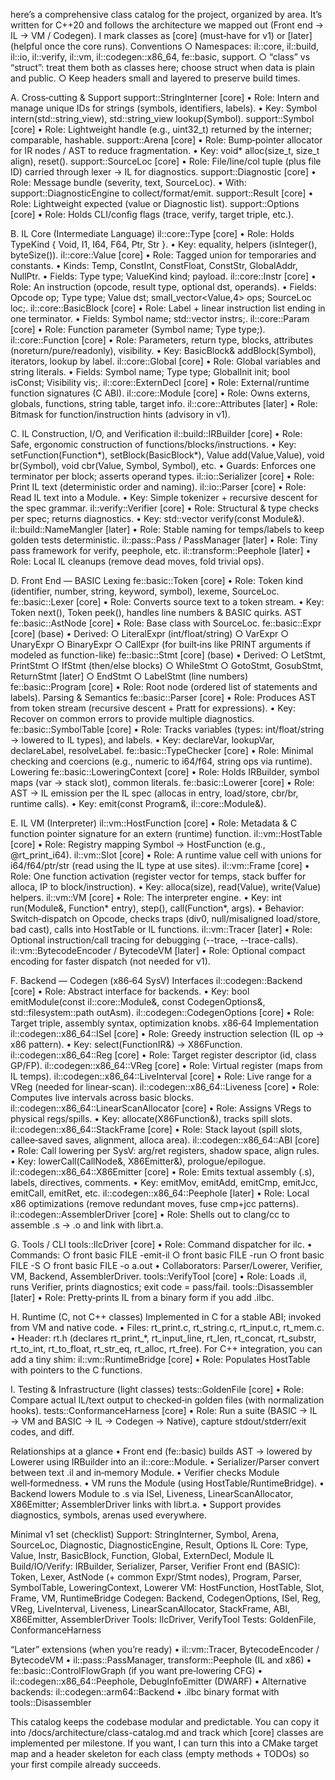 here’s a comprehensive class catalog for the project, organized by area. It’s written for C++20 and follows the architecture we mapped out (Front end → IL → VM / Codegen). I mark classes as [core] (must‑have for v1) or [later](helpful once the core runs).
	Conventions
		○ Namespaces: il::core, il::build, il::io, il::verify, il::vm, il::codegen::x86_64, fe::basic, support.
		○ “class” vs “struct”: treat them both as classes here; choose struct when data is plain and public.
		○ Keep headers small and layered to preserve build times.

A. Cross‑cutting & Support
support::StringInterner [core]
	• Role: Intern and manage unique IDs for strings (symbols, identifiers, labels).
	• Key: Symbol intern(std::string_view), std::string_view lookup(Symbol).
support::Symbol [core]
	• Role: Lightweight handle (e.g., uint32_t) returned by the interner; comparable, hashable.
support::Arena [core]
	• Role: Bump‑pointer allocator for IR nodes / AST to reduce fragmentation.
	• Key: void* alloc(size_t, size_t align), reset().
support::SourceLoc [core]
	• Role: File/line/col tuple (plus file ID) carried through lexer → IL for diagnostics.
support::Diagnostic [core]
	• Role: Message bundle (severity, text, SourceLoc).
	• With: support::DiagnosticEngine to collect/format/emit.
support::Result<T> [core]
	• Role: Lightweight expected (value or Diagnostic list).
support::Options [core]
	• Role: Holds CLI/config flags (trace, verify, target triple, etc.).

B. IL Core (Intermediate Language)
il::core::Type [core]
	• Role: Holds TypeKind { Void, I1, I64, F64, Ptr, Str }.
	• Key: equality, helpers (isInteger(), byteSize()).
il::core::Value [core]
	• Role: Tagged union for temporaries and constants.
	• Kinds: Temp, ConstInt, ConstFloat, ConstStr, GlobalAddr, NullPtr.
	• Fields: Type type; ValueKind kind; payload.
il::core::Instr [core]
	• Role: An instruction (opcode, result type, optional dst, operands).
	• Fields: Opcode op; Type type; Value dst; small_vector<Value,4> ops; SourceLoc loc;.
il::core::BasicBlock [core]
	• Role: Label + linear instruction list ending in one terminator.
	• Fields: Symbol name; std::vector<Instr> instrs;.
il::core::Param [core]
	• Role: Function parameter (Symbol name; Type type;).
il::core::Function [core]
	• Role: Parameters, return type, blocks, attributes (noreturn/pure/readonly), visibility.
	• Key: BasicBlock& addBlock(Symbol), iterators, lookup by label.
il::core::Global [core]
	• Role: Global variables and string literals.
	• Fields: Symbol name; Type type; GlobalInit init; bool isConst; Visibility vis;.
il::core::ExternDecl [core]
	• Role: External/runtime function signatures (C ABI).
il::core::Module [core]
	• Role: Owns externs, globals, functions, string table, target info.
il::core::Attributes [later]
	• Role: Bitmask for function/instruction hints (advisory in v1).

C. IL Construction, I/O, and Verification
il::build::IRBuilder [core]
	• Role: Safe, ergonomic construction of functions/blocks/instructions.
	• Key: setFunction(Function*), setBlock(BasicBlock*), Value add(Value,Value), void br(Symbol), void cbr(Value, Symbol, Symbol), etc.
	• Guards: Enforces one terminator per block; asserts operand types.
il::io::Serializer [core]
	• Role: Print IL text (deterministic order and naming).
il::io::Parser [core]
	• Role: Read IL text into a Module.
	• Key: Simple tokenizer + recursive descent for the spec grammar.
il::verify::Verifier [core]
	• Role: Structural & type checks per spec; returns diagnostics.
	• Key: std::vector<Diagnostic> verify(const Module&).
il::build::NameMangler [later]
	• Role: Stable naming for temps/labels to keep golden tests deterministic.
il::pass::Pass / PassManager [later]
	• Role: Tiny pass framework for verify, peephole, etc.
il::transform::Peephole [later]
	• Role: Local IL cleanups (remove dead moves, fold trivial ops).

D. Front End — BASIC
Lexing
fe::basic::Token [core]
	• Role: Token kind (identifier, number, string, keyword, symbol), lexeme, SourceLoc.
fe::basic::Lexer [core]
	• Role: Converts source text to a token stream.
	• Key: Token next(), Token peek(), handles line numbers & BASIC quirks.
AST
fe::basic::AstNode [core]
	• Role: Base class with SourceLoc.
fe::basic::Expr [core] (base)
	• Derived:
		○ LiteralExpr (int/float/string)
		○ VarExpr
		○ UnaryExpr
		○ BinaryExpr
		○ CallExpr (for built‑ins like PRINT arguments if modeled as function-like)
fe::basic::Stmt [core] (base)
	• Derived:
		○ LetStmt, PrintStmt
		○ IfStmt (then/else blocks)
		○ WhileStmt
		○ GotoStmt, GosubStmt, ReturnStmt [later]
		○ EndStmt
		○ LabelStmt (line numbers)
fe::basic::Program [core]
	• Role: Root node (ordered list of statements and labels).
Parsing & Semantics
fe::basic::Parser [core]
	• Role: Produces AST from token stream (recursive descent + Pratt for expressions).
	• Key: Recover on common errors to provide multiple diagnostics.
fe::basic::SymbolTable [core]
	• Role: Tracks variables (types: int/float/string → lowered to IL types), and labels.
	• Key: declareVar, lookupVar, declareLabel, resolveLabel.
fe::basic::TypeChecker [core]
	• Role: Minimal checking and coercions (e.g., numeric to i64/f64, string ops via runtime).
Lowering
fe::basic::LoweringContext [core]
	• Role: Holds IRBuilder, symbol maps (var → stack slot), common literals.
fe::basic::Lowerer [core]
	• Role: AST → IL emission per the IL spec (allocas in entry, load/store, cbr/br, runtime calls).
	• Key: emit(const Program&, il::core::Module&).

E. IL VM (Interpreter)
il::vm::HostFunction [core]
	• Role: Metadata & C function pointer signature for an extern (runtime) function.
il::vm::HostTable [core]
	• Role: Registry mapping Symbol → HostFunction (e.g., @rt_print_i64).
il::vm::Slot [core]
	• Role: A runtime value cell with unions for i64/f64/ptr/str (read using the IL type at use sites).
il::vm::Frame [core]
	• Role: One function activation (register vector for temps, stack buffer for alloca, IP to block/instruction).
	• Key: alloca(size), read(Value), write(Value) helpers.
il::vm::VM [core]
	• Role: The interpreter engine.
	• Key: int run(Module&, Function* entry), step(), call(Function*, args).
	• Behavior: Switch‑dispatch on Opcode, checks traps (div0, null/misaligned load/store, bad cast), calls into HostTable or IL functions.
il::vm::Tracer [later]
	• Role: Optional instruction/call tracing for debugging (--trace, --trace-calls).
il::vm::BytecodeEncoder / BytecodeVM [later]
	• Role: Optional compact encoding for faster dispatch (not needed for v1).

F. Backend — Codegen (x86‑64 SysV)
Interfaces
il::codegen::Backend [core]
	• Role: Abstract interface for backends.
	• Key: bool emitModule(const il::core::Module&, const CodegenOptions&, std::filesystem::path outAsm).
il::codegen::CodegenOptions [core]
	• Role: Target triple, assembly syntax, optimization knobs.
x86‑64 Implementation
il::codegen::x86_64::ISel [core]
	• Role: Greedy instruction selection (IL op → x86 pattern).
	• Key: select(FunctionIR&) -> X86Function.
il::codegen::x86_64::Reg [core]
	• Role: Target register descriptor (id, class GP/FP).
il::codegen::x86_64::VReg [core]
	• Role: Virtual register (maps from IL temps).
il::codegen::x86_64::LiveInterval [core]
	• Role: Live range for a VReg (needed for linear‑scan).
il::codegen::x86_64::Liveness [core]
	• Role: Computes live intervals across basic blocks.
il::codegen::x86_64::LinearScanAllocator [core]
	• Role: Assigns VRegs to physical regs/spills.
	• Key: allocate(X86Function&), tracks spill slots.
il::codegen::x86_64::StackFrame [core]
	• Role: Stack layout (spill slots, callee‑saved saves, alignment, alloca area).
il::codegen::x86_64::ABI [core]
	• Role: Call lowering per SysV: arg/ret registers, shadow space, align rules.
	• Key: lowerCall(CallNode&, X86Emitter&), prologue/epilogue.
il::codegen::x86_64::X86Emitter [core]
	• Role: Emits textual assembly (.s), labels, directives, comments.
	• Key: emitMov, emitAdd, emitCmp, emitJcc, emitCall, emitRet, etc.
il::codegen::x86_64::Peephole [later]
	• Role: Local x86 optimizations (remove redundant moves, fuse cmp+jcc patterns).
il::codegen::AssemblerDriver [core]
	• Role: Shells out to clang/cc to assemble .s → .o and link with librt.a.

G. Tools / CLI
tools::IlcDriver [core]
	• Role: Command dispatcher for ilc.
	• Commands:
		○ front basic FILE -emit-il
		○ front basic FILE -run
		○ front basic FILE -S
		○ front basic FILE -o a.out
	• Collaborators: Parser/Lowerer, Verifier, VM, Backend, AssemblerDriver.
tools::VerifyTool [core]
	• Role: Loads .il, runs Verifier, prints diagnostics; exit code = pass/fail.
tools::Disassembler [later]
	• Role: Pretty‑prints IL from a binary form if you add .ilbc.

H. Runtime (C, not C++ classes)
	Implemented in C for a stable ABI; invoked from VM and native code.
	• Files: rt_print.c, rt_string.c, rt_input.c, rt_mem.c.
	• Header: rt.h (declares rt_print_*, rt_input_line, rt_len, rt_concat, rt_substr, rt_to_int, rt_to_float, rt_str_eq, rt_alloc, rt_free).
For C++ integration, you can add a tiny shim:
il::vm::RuntimeBridge [core]
	• Role: Populates HostTable with pointers to the C functions.

I. Testing & Infrastructure (light classes)
tests::GoldenFile [core]
	• Role: Compare actual IL/text output to checked‑in golden files (with normalization hooks).
tests::ConformanceHarness [core]
	• Role: Run a suite (BASIC → IL → VM and BASIC → IL → Codegen → Native), capture stdout/stderr/exit codes, and diff.

Relationships at a glance
	• Front end (fe::basic) builds AST → lowered by Lowerer using IRBuilder into an il::core::Module.
	• Serializer/Parser convert between text .il and in‑memory Module.
	• Verifier checks Module well‑formedness.
	• VM runs the Module (using HostTable/RuntimeBridge).
	• Backend lowers Module to .s via ISel, Liveness, LinearScanAllocator, X86Emitter; AssemblerDriver links with librt.a.
	• Support provides diagnostics, symbols, arenas used everywhere.

Minimal v1 set (checklist)
Support: StringInterner, Symbol, Arena, SourceLoc, Diagnostic, DiagnosticEngine, Result<T>, Options
IL Core: Type, Value, Instr, BasicBlock, Function, Global, ExternDecl, Module
IL Build/IO/Verify: IRBuilder, Serializer, Parser, Verifier
Front end (BASIC): Token, Lexer, AstNode (+ common Expr/Stmt nodes), Program, Parser, SymbolTable, LoweringContext, Lowerer
VM: HostFunction, HostTable, Slot, Frame, VM, RuntimeBridge
Codegen: Backend, CodegenOptions, ISel, Reg, VReg, LiveInterval, Liveness, LinearScanAllocator, StackFrame, ABI, X86Emitter, AssemblerDriver
Tools: IlcDriver, VerifyTool
Tests: GoldenFile, ConformanceHarness

“Later” extensions (when you’re ready)
	• il::vm::Tracer, BytecodeEncoder / BytecodeVM
	• il::pass::PassManager, transform::Peephole (IL and x86)
	• fe::basic::ControlFlowGraph (if you want pre‑lowering CFG)
	• il::codegen::x86_64::Peephole, DebugInfoEmitter (DWARF)
	• Alternative backends: il::codegen::arm64::Backend
	• .ilbc binary format with tools::Disassembler

This catalog keeps the codebase modular and predictable. You can copy it into /docs/architecture/class-catalog.md and track which [core] classes are implemented per milestone. If you want, I can turn this into a CMake target map and a header skeleton for each class (empty methods + TODOs) so your first compile already succeeds.
